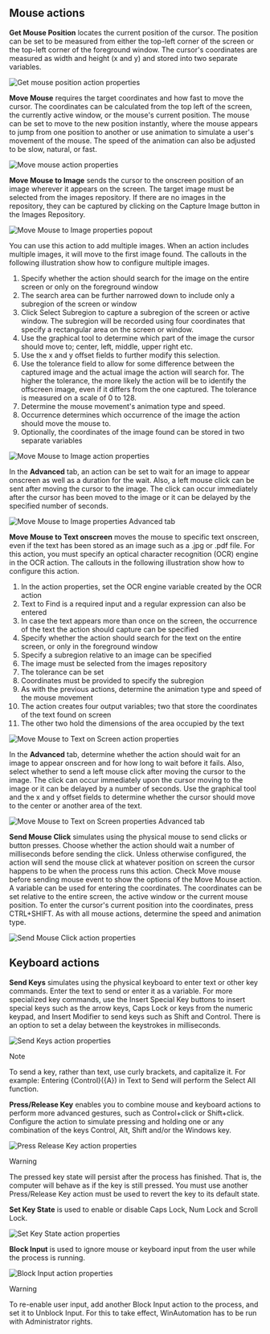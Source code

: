 ## Mouse actions

**Get Mouse Position** locates the current position of the cursor. The position can be set to be measured from either the top-left corner of the screen or the top-left corner of the foreground window. The cursor's coordinates are measured as width and height (x and y) and stored into two separate variables. 

![Get mouse position action properties](..\media\mouse-position-action-properties.png)

**Move Mouse** requires the target coordinates and how fast to move the cursor. The coordinates can be calculated from the top left of the screen, the currently active window, or the mouse's current position. The mouse can be set to move to the new position instantly, where the mouse appears to jump from one position to another or use animation to simulate a user's movement of the mouse. The speed of the animation can also be adjusted to be slow, natural, or fast.

![Move mouse action properties](..\media\move-mouse-properties.png)

**Move Mouse to Image** sends the cursor to the onscreen position of an image wherever it appears on the screen. The target image must be selected from the images repository. If there are no images in the repository, they can be captured by clicking on the Capture Image button in the Images Repository.

![Move Mouse to Image properties popout](..\media\move-mouse-image-properties-popout.png)

You can use this action to add multiple images. When an action includes multiple images, it will move to the first image found. The callouts in the following illustration show how to configure multiple images. 
1. Specify whether the action should search for the image on the entire screen or only on the foreground window
1. The search area can be further narrowed down to include only a subregion of the screen or window
1. Click Select Subregion to capture a subregion of the screen or active window. The subregion will be recorded using four coordinates that specify a rectangular area on the screen or window. 
1. Use the graphical tool to determine which part of the image the cursor should move to; center, left, middle, upper right etc. 
1. Use the x and y offset fields to further modify this selection. 
1. Use the tolerance field to allow for some difference between the captured image and the actual image the action will search for. The higher the tolerance, the more likely the action will be to identify the offscreen image, even if it differs from the one captured. The tolerance is measured on a scale of 0 to 128. 
1. Determine the mouse movement's animation type and speed. 
1. Occurrence determines which occurrence of the image the action should move the mouse to. 
1. Optionally, the coordinates of the image found can be stored in two separate variables

![Move Mouse to Image action properties](..\media\move-mouse-image-action-properties.png)

In the **Advanced** tab, an action can be set to wait for an image to appear onscreen as well as a duration for the wait. Also, a left mouse click can be sent after moving the cursor to the image. The click can occur immediately after the cursor has been moved to the image or it can be delayed by the specified number of seconds.
 
![Move Mouse to Image properties Advanced tab](..\media\move-mouse-image-properties-advanced-tab.png)

**Move Mouse to Text onscreen** moves the mouse to specific text onscreen, even if the text has been stored as an image such as a .jpg or .pdf file. For this action, you must specify an optical character recognition (OCR) engine in the OCR action. The callouts in the following illustration show how to configure this action. 

1. In the action properties, set the OCR engine variable created by the OCR action 
1. Text to Find is a required input and a regular expression can also be entered
1. In case the text appears more than once on the screen, the occurrence of the text the action should capture can be specified 
1. Specify whether the action should search for the text on the entire screen, or only in the foreground window 
1. Specify a subregion relative to an image can be specified 
1. The image must be selected from the images repository 
1. The tolerance can be set 
1. Coordinates must be provided to specify the subregion
1. As with the previous actions, determine the animation type and speed of the mouse movement 
1. The action creates four output variables; two that store the coordinates of the text found on screen 
1. The other two hold the dimensions of the area occupied by the text

![Move Mouse to Text on Screen action properties](..\media\move-mouse-text-screen-action-properties.png)

In the **Advanced** tab, determine whether the action should wait for an image to appear onscreen and for how long to wait before it fails. Also, select whether to send a left mouse click after moving the cursor to the image. The click can occur immediately upon the cursor moving to the image or it can be delayed by a number of seconds. Use the graphical tool and the x and y offset fields to determine whether the cursor should move to the center or another area of the text. 
 

![Move Mouse to Text on Screen properties Advanced tab](..\media\move-mouse-text-screen-properties-Advanced-tab.png)

**Send Mouse Click** simulates using the physical mouse to send clicks or button presses. Choose whether the action should wait a number of milliseconds before sending the click. Unless otherwise configured, the action will send the mouse click at whatever position on screen the cursor happens to be when the process runs this action. Check Move mouse before sending mouse event to show the options of the Move Mouse action. A variable can be used for entering the coordinates. The coordinates can be set relative to the entire screen, the active window or the current mouse position. To enter the cursor's current position into the coordinates, press CTRL+SHIFT. As with all mouse actions, determine the speed and animation type.
 
![Send Mouse Click action properties](..\media\send-mouse-click-action.png)

## Keyboard actions

**Send Keys** simulates using the physical keyboard to enter text or other key commands. Enter the text to send or enter it as a variable. For more specialized key commands, use the Insert Special Key buttons to insert special keys such as the arrow keys, Caps Lock or keys from the numeric keypad, and Insert Modifier to send keys such as Shift and Control. There is an option to set a delay between the keystrokes in milliseconds. 

![Send Keys action properties](..\media\send-keys-action.png)

> [!NOTE]
> To send a key, rather than text, use curly brackets, and capitalize it. For example: Entering {Control}({A}) in Text to Send will perform the Select All function.

**Press/Release Key** enables you to combine mouse and keyboard actions to perform more advanced gestures, such as Control+click or Shift+click. Configure the action to simulate pressing and holding one or any combination of the keys Control, Alt, Shift and/or the Windows key.

![Press Release Key action properties](..\media\press-release-key-properties.png)

> [!WARNING]
> The pressed key state will persist after the process has finished. That is, the computer will behave as if the key is still pressed. You must use another Press/Release Key action must be used to revert the key to its default state.

**Set Key State** is used to enable or disable Caps Lock, Num Lock and Scroll Lock.

![Set Key State action properties](..\media\set-key-state-action.png)

**Block Input** is used to ignore mouse or keyboard input from the user while the process is running.

![Block Input action properties](..\media\block-input-action.png)
 
> [!WARNING]
> To re-enable user input, add another Block Input action to the process, and set it to Unblock Input. For this to take effect, WinAutomation has to be run with Administrator rights.
